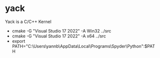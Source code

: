 # yack
Yack is a C/C++ Kernel

- cmake -G "Visual Studio 17 2022" -A Win32 ../src
- cmake -G "Visual Studio 17 2022" -A x64   ../src
- export PATH="C:\Users\yannb\AppData\Local\Programs\Spyder\Python":$PATH
